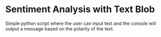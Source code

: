 # Sentiment Analysis with Text Blob

Simple python script where the user can input text and the console will output a message based on the polarity of the text.

